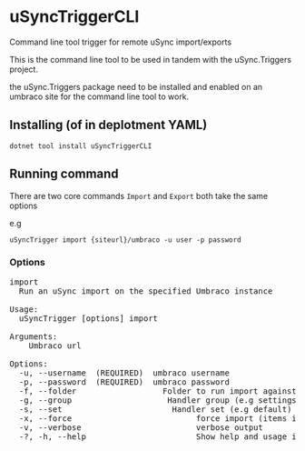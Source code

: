 # uSyncTriggerCLI 

Command line tool trigger for remote uSync import/exports

This is the command line tool to be used in tandem with the uSync.Triggers project.

the uSync.Triggers package need to be installed and enabled on an umbraco site for the command line tool to work.

## Installing (of in deplotment YAML)

```
dotnet tool install uSyncTriggerCLI 
```

## Running command 

There are two core commands `Import` and `Export` both take the same options

e.g 
```
uSyncTrigger import {siteurl}/umbraco -u user -p password 
```

### Options

<pre>
import
  Run an uSync import on the specified Umbraco instance

Usage:
  uSyncTrigger [options] import <url>

Arguments:
  <url>  Umbraco url

Options:
  -u, --username <username> (REQUIRED)  umbraco username
  -p, --password <password> (REQUIRED)  umbraco password
  -f, --folder <folder>                 Folder to run import against
  -g, --group <group>                   Handler group (e.g settings, content)
  -s, --set <set>                      Handler set (e.g default)
  -x, --force                          force import (items imported even if there is no change)
  -v, --verbose                        verbose output
  -?, -h, --help                       Show help and usage information# uSyncTriggerCLI
</pre>

